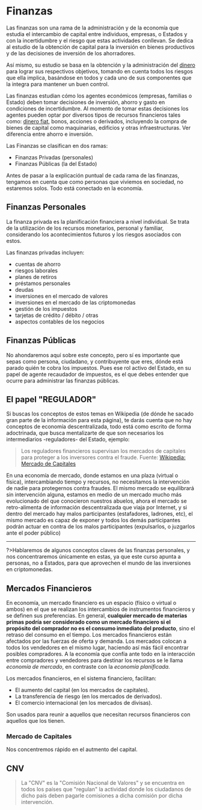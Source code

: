 # Finanzas

Las finanzas son una rama de la administración y de la economía que estudia el intercambio de capital entre individuos, empresas, o Estados y con la incertidumbre y el riesgo que estas actividades conllevan. Se dedica al estudio de la obtención de capital para la inversión en bienes productivos y de las decisiones de inversión de los ahorradores.

Así mismo, su estudio se basa en la obtención y la administración del [dinero](c/fiat.md) para lograr sus respectivos objetivos, tomando en cuenta todos los riesgos que ella implica, basándose en todos y cada uno de sus componentes que la integra para mantener un buen control.

Las finanzas estudian cómo los agentes económicos (empresas, familias o Estado) deben tomar decisiones de inversión, ahorro y gasto en condiciones de incertidumbre. Al momento de tomar estas decisiones los agentes pueden optar por diversos tipos de recursos financieros tales como: [dinero fiat](c/fiat.md), bonos, acciones o derivados, incluyendo la compra de bienes de capital como maquinarias, edificios y otras infraestructuras. Ver diferencia entre ahorro e inversión.

Las Finanzas se clasifican en dos ramas:

- Finanzas Privadas (personales)
- Finanzas Públicas (la del Estado)

Antes de pasar a la explicación puntual de cada rama de las finanzas, tengamos en cuenta que como personas que viviemos en sociedad, no estaremos solos. Todo está conectado en la economía.

## Finanzas Personales

La finanza privada es la planificación financiera a nivel individual. Se trata de la utilización de los recursos monetarios, personal y familiar, considerando los acontecimientos futuros y los riesgos asociados con estos.

Las finanzas privadas incluyen:

- cuentas de ahorro
- riesgos laborales
- planes de retiros
- préstamos personales
- deudas
- inversiones en el mercado de valores
- inversiones en el mercado de las criptomonedas
- gestión de los impuestos
- tarjetas de crédito / débito / otras
- aspectos contables de los negocios


## Finanzas Públicas

No ahondaremos aquí sobre este concepto, pero sí es importante que sepas como persona, ciudadano, y contribuyente que eres, dónde está parado quién te cobra los impuestos. Pues ese rol activo del Estado, en su papel de agente recaudador de impuestos, es el que debes entender que ocurre para administrar las finanzas públicas.

## El papel "REGULADOR"
Si buscas los conceptos de estos temas en Wikipedia (de dónde he sacado gran parte de la información para esta página), te darás cuenta que no hay conceptos de economía descentralizada, todo está como escrito de forma adoctrinada, que busca mentalizarte de que son necesarios los intermediarios -reguladores- del Estado, ejemplo:

>Los reguladores financieros supervisan los mercados de capitales para proteger a los inversores contra el fraude.
>Fuente: [Wikipedia: Mercado de Capitales](https://es.wikipedia.org/wiki/Mercado_de_capitales)

En una economía de mercado, donde estamos en una plaza (virtual o física), intercambiando tiempo y recursos, no necesitamos la intervención de nadie para protegernos contra fraudes. El mismo mercado se equilibrará sin intervención alguna, estamos en medio de un mercado mucho más evolucionado del que conocieron nuestros abuelos, ahora el mercado se retro-alimenta de información descentralizada que viaja por Internet, y si dentro del mercado hay malos participantes (estafadores, ladrones, etc), el mismo mercado es capaz de exponer y todos los demás participantes podrán actuar en contra de los malos participantes (expulsarlos, o juzgarlos ante el poder público)

***

?>Hablaremos de algunos conceptos claves de las finanzas personales, y nos concentraremos únicamente en estas, ya que este curso apunta a personas, no a Estados, para que aprovechen el mundo de las inversiones en criptomonedas.

## Mercados Financieros

En economía, un mercado financiero es un espacio (físico o virtual o ambos) en el que se realizan los intercambios de instrumentos financieros y se definen sus preferencias. En general, **cualquier mercado de materias primas podría ser considerado como un mercado financiero si el propósito del comprador no es el consumo inmediato del producto**, sino el retraso del consumo en el tiempo. Los mercados financieros están afectados por las fuerzas de oferta y demanda. Los mercados colocan a todos los vendedores en el mismo lugar, haciendo así más fácil encontrar posibles compradores. A la economía que confía ante todo en la interacción entre compradores y vendedores para destinar los recursos se le llama _economía de mercado_, en contraste con la _economía planificada_.

Los mercados financieros, en el sistema financiero, facilitan:

- El aumento del capital (en los mercados de capitales).
- La transferencia de riesgo (en los mercados de derivados).
- El comercio internacional (en los mercados de divisas).

Son usados para reunir a aquellos que necesitan recursos financieros con aquellos que los tienen.

### Mercado de Capitales

Nos concentremos rápido en el autmento del capital.

## CNV

>La "CNV" es la "Comisión Nacional de Valores" y se encuentra en todos los países que "regulan" la actividad donde los ciudadanos de dicho país deben pagarle comisiones a dicha comisión por dicha intervención.